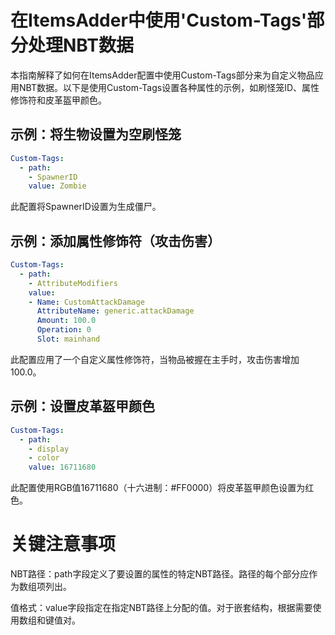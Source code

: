 # 在ItemsAdder中使用'Custom-Tags'部分处理NBT数据

本指南解释了如何在ItemsAdder配置中使用Custom-Tags部分来为自定义物品应用NBT数据。以下是使用Custom-Tags设置各种属性的示例，如刷怪笼ID、属性修饰符和皮革盔甲颜色。

## 示例：将生物设置为空刷怪笼

```yaml
Custom-Tags:
  - path:
    - SpawnerID
    value: Zombie
```
此配置将SpawnerID设置为生成僵尸。

## 示例：添加属性修饰符（攻击伤害）

```yaml
Custom-Tags:
  - path:
    - AttributeModifiers
    value:
    - Name: CustomAttackDamage
      AttributeName: generic.attackDamage
      Amount: 100.0
      Operation: 0
      Slot: mainhand
```
此配置应用了一个自定义属性修饰符，当物品被握在主手时，攻击伤害增加100.0。

## 示例：设置皮革盔甲颜色

```yaml
Custom-Tags:
  - path:
    - display
    - color
    value: 16711680
```
此配置使用RGB值16711680（十六进制：#FF0000）将皮革盔甲颜色设置为红色。

# 关键注意事项

NBT路径：path字段定义了要设置的属性的特定NBT路径。路径的每个部分应作为数组项列出。

值格式：value字段指定在指定NBT路径上分配的值。对于嵌套结构，根据需要使用数组和键值对。

